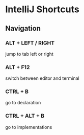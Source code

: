 # IntelliJ Shortcuts

## Navigation

### ALT + LEFT / RIGHT
jump to tab left or right

### ALT + F12
switch between editor and terminal

### CTRL + B
go to declaration

### CTRL + ALT + B
go to implementations